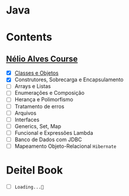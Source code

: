 # Java

# Contents

## [Nélio Alves Course](https://www.udemy.com/course/java-curso-completo/)
- [X] [Classes e Objetos](https://github.com/thomazllr/java/tree/main/nelio_alves/Aclasses)
- [X] Construtores, Sobrecarga e Encapsulamento
- [ ] Arrays e Listas
- [ ] Enumerações e Composição 
- [ ] Herança e Polimorfismo
- [ ] Tratamento de erros
- [ ] Arquivos
- [ ] Interfaces
- [ ] Generics, Set, Map
- [ ] Funcional e Expressões Lambda
- [ ] Banco de Dados com JDBC
- [ ] Mapeamento Objeto-Relacional ``Hibernate``

# Deitel Book
  - [ ] ``Loading...🚧``
